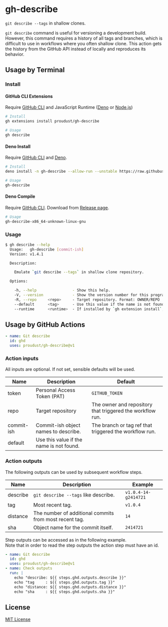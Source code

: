# gh-describe

`git describe --tags` in shallow clones.

`git describe` command is useful for versioning a development build. However, this command requires
a history of all tags and branches, which is difficult to use in workflows where you often shallow
clone. This action gets the history from the GitHub API instead of locally and reproduces its
behavior.

## Usage by Terminal

### Install

#### GitHub CLI Extensions

Require [GitHub CLI](https://github.com/cli/cli#installation) and JavaScript Runtime
([Deno](https://deno.land/#installation) or [Node.js](https://nodejs.org/))

```sh
# Install
gh extensions install proudust/gh-describe

# Usage
gh describe
```

#### Deno Install

Require [GitHub CLI](https://github.com/cli/cli#installation) and
[Deno](https://deno.land/#installation).

```sh
# Install
deno install -n gh-describe --allow-run --unstable https://raw.githubusercontent.com/proudust/gh-describe/v1.4.1/cli/main.ts

# Usage
gh-describe
```

#### Deno Compile

Require [GitHub CLI](https://github.com/cli/cli#installation). Download from
[Release page](https://github.com/proudust/gh-describe/releases/latest).

```sh
# Usage
gh-describe-x86_64-unknown-linux-gnu
```

### Usage

```sh
$ gh describe --help
  Usage:   gh-describe [commit-ish]
  Version: v1.4.1

  Description:

    Emulate `git describe --tags` in shallow clone repository.

  Options:

    -h, --help                - Show this help.
    -V, --version             - Show the version number for this program.
    -R, --repo     <repo>     - Target repository. Format: OWNER/REPO
    --default      <tag>      - Use this value if the name is not found.
    --runtime      <runtime>  - If installed by `gh extension install`, can specify the execution runtime.  (Values: "deno", "node")
```

## Usage by GitHub Actions

```yml
- name: Git describe
  id: ghd
  uses: proudust/gh-describe@v1
```

### Action inputs

All inputs are optional. If not set, sensible defaults will be used.

| Name       | Description                              | Default                                                   |
| ---------- | ---------------------------------------- | --------------------------------------------------------- |
| token      | Personal Access Token (PAT)              | `GITHUB_TOKEN`                                            |
| repo       | Target repository                        | The owner and repository that triggered the workflow run. |
| commit-ish | Commit-ish object names to describe.     | The branch or tag ref that triggered the workflow run.    |
| default    | Use this value if the name is not found. | `​`                                                       |

### Action outputs

The following outputs can be used by subsequent workflow steps.

| Name     | Description                                            | Example              |
| -------- | ------------------------------------------------------ | -------------------- |
| describe | `git describe --tags` like describe.                   | `v1.0.4-14-g2414721` |
| tag      | Most recent tag.                                       | `v1.0.4`             |
| distance | The number of additional commits from most recent tag. | `14`                 |
| sha      | Object name for the commit itself.                     | `2414721`            |

Step outputs can be accessed as in the following example.\
Note that in order to read the step outputs the action step must have an id.

```yml
- name: Git describe
  id: ghd
  uses: proudust/gh-describe@v1
- name: Check outputs
  run: |
    echo "describe: ${{ steps.ghd.outputs.describe }}"
    echo "tag     : ${{ steps.ghd.outputs.tag }}"
    echo "distance: ${{ steps.ghd.outputs.distance }}"
    echo "sha     : ${{ steps.ghd.outputs.sha }}"
```

## License

[MIT License](LICENSE)

